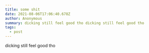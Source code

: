 ```yaml
---
title: some shit
date: 2021-08-06T17:06:40.678Z
author: Anonymous
summary: dicking still feel good tho dicking still feel good tho
tags:
  - post
---
```

dicking still feel good tho